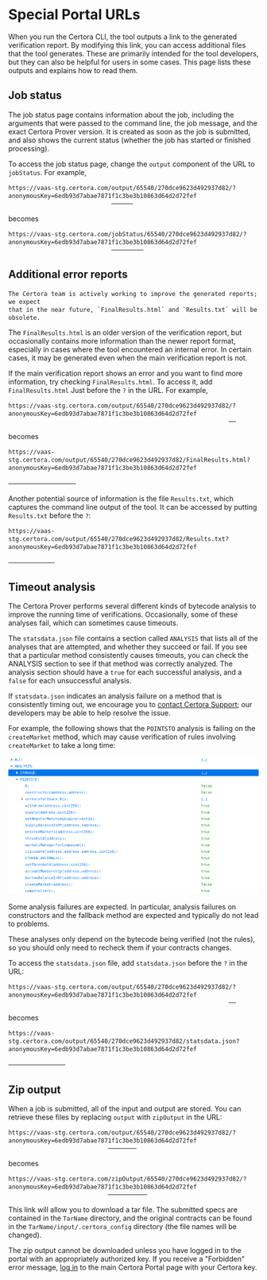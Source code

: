 Special Portal URLs
===================

When you run the Certora CLI, the tool outputs a link to the generated
verification report.  By modifying this link, you can access additional files
that the tool generates.  These are primarily intended for the tool developers,
but they can also be helpful for users in some cases.  This page lists these
outputs and explains how to read them.


Job status
----------

The job status page contains information about the job, including the arguments
that were passed to the command line, the job message, and the exact Certora
Prover version.  It is created as soon as the job is submitted, and also shows
the current status (whether the job has started or finished processing).

To access the job status page, change the `output`  component of the URL to
`jobStatus`.  For example,

```
https://vaas-stg.certora.com/output/65540/270dce9623d492937d82/?anonymousKey=6edb93d7abae7871f1c3be3b10863d64d2d72fef
                             ──────
```

becomes

```
https://vaas-stg.certora.com/jobStatus/65540/270dce9623d492937d82/?anonymousKey=6edb93d7abae7871f1c3be3b10863d64d2d72fef
                             ─────────
```

Additional error reports
------------------------

```{note}
The Certora team is actively working to improve the generated reports; we expect
that in the near future, `FinalResults.html` and `Results.txt` will be
obsolete.
```

The `FinalResults.html` is an older version of the verification report, but
occasionally contains more information than the newer report format, especially
in cases where the tool encountered an internal error.  In certain cases, it
may be generated even when the main verification report is not.

If the main verification report shows an error and you want to find more
information, try checking `FinalResults.html`.  To access it, add `FinalResults.html`
Just before the `?` in the URL.  For example,

```
https://vaas-stg.certora.com/output/65540/270dce9623d492937d82/?anonymousKey=6edb93d7abae7871f1c3be3b10863d64d2d72fef
                                                              ──
```

becomes

```
https://vaas-stg.certora.com/output/65540/270dce9623d492937d82/FinalResults.html?anonymousKey=6edb93d7abae7871f1c3be3b10863d64d2d72fef
                                                              ───────────────────
```

Another potential source of information is the file `Results.txt`, which
captures the command line output of the tool.  It can be accessed by putting
`Results.txt` before the `?`:

```
https://vaas-stg.certora.com/output/65540/270dce9623d492937d82/Results.txt?anonymousKey=6edb93d7abae7871f1c3be3b10863d64d2d72fef
                                                              ─────────────
```

Timeout analysis
----------------

The Certora Prover performs several different kinds of bytecode analysis to
improve the running time of verifications.  Occasionally, some of these
analyses fail, which can sometimes cause timeouts.


The `statsdata.json` file contains a section called `ANALYSIS` that lists all
of the analyses that are attempted, and whether they succeed or fail.  If you
see that a particular method consistently causes timeouts, you can check the
ANALYSIS section to see if that method was correctly analyzed.  The analysis
section should have a `true` for each successful analysis, and a `false` for
each unsuccessful analysis.

If `statsdata.json` indicates an analysis failure on a method that is
consistently timing out, we encourage you to
[contact Certora Support](https://forum.certora.com); our developers may be able
to help resolve the issue.

For example, the following shows that the `POINTSTO` analysis is failing on
the `createMarket` method, which may cause verification of rules involving
`createMarket` to take a long time:

![example statsdata.json showing false in createMarket](statsdata.png)

Some analysis failures are expected.  In particular, analysis failures on
constructors and the fallback method are expected and typically do not lead to
problems.

These analyses only depend on the bytecode being verified (not the rules), so
you should only need to recheck them if your contracts changes.

To access the `statsdata.json` file, add `statsdata.json` before the `?` in the
URL:

```
https://vaas-stg.certora.com/output/65540/270dce9623d492937d82/?anonymousKey=6edb93d7abae7871f1c3be3b10863d64d2d72fef
                                                              ──
```

becomes

```
https://vaas-stg.certora.com/output/65540/270dce9623d492937d82/statsdata.json?anonymousKey=6edb93d7abae7871f1c3be3b10863d64d2d72fef
                                                              ────────────────
```

Zip output
----------

When a job is submitted, all of the input and output are stored.  You can
retrieve these files by replacing `output` with `zipOutput` in the URL:

```
https://vaas-stg.certora.com/output/65540/270dce9623d492937d82/?anonymousKey=6edb93d7abae7871f1c3be3b10863d64d2d72fef
                            ────────
```

becomes

```
https://vaas-stg.certora.com/zipOutput/65540/270dce9623d492937d82/?anonymousKey=6edb93d7abae7871f1c3be3b10863d64d2d72fef
                            ───────────
```

This link will allow you to download a tar file.  The submitted specs are
contained in the `TarName` directory, and the original contracts can be found
in the `TarName/input/.certora_config` directory (the file names will be
changed).

The zip output cannot be downloaded unless you have logged in to the portal with
an appropriately authorized key.  If you receive a "Forbidden" error message,
[log in](using) to the main Certora Portal page with your Certora key.

